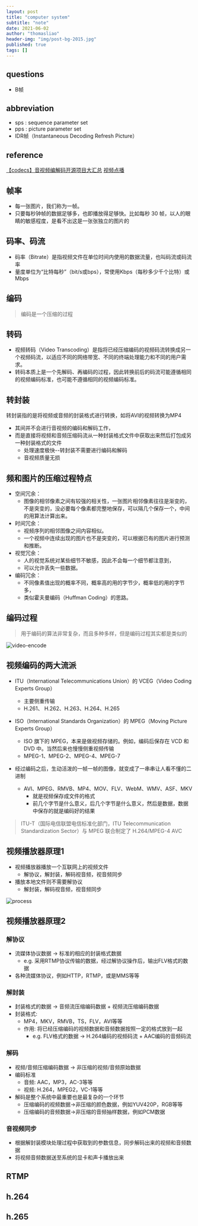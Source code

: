 ```yaml
---
layout: post
title: "computer system"
subtitle: "note"
date: 2021-06-02
author: "thomasliao"
header-img: "img/post-bg-2015.jpg"
published: true
tags: []
---
```


## questions
- B帧


## abbreviation
- sps : sequence parameter set
- pps : picture parameter set
- IDR帧（Instantaneous Decoding Refresh Picture）

## reference

[【codecs】音视频编解码开源项目大汇总](https://www.huaweicloud.com/articles/bca73e0ba03a22bc004ec3bf695130c2.html)
[视频点播](https://help.aliyun.com/document_detail/99380.html?spm=a2c4g.11186623.6.554.6b175fac3bQeEJ)

## 帧率
- 每一张图片，我们称为一帧。
- 只要每秒钟帧的数据足够多，也即播放得足够快。比如每秒 30 帧，以人的眼睛的敏感程度，是看不出这是一张张独立的图片的

## 码率、码流

- 码率（Bitrate）是指视频文件在单位时间内使用的数据流量，也叫码流或码流率
- 量度单位为“比特每秒”（bit/s或bps），常使用Kbps（每秒多少千个比特）或Mbps


## 编码

> 编码是一个压缩的过程

## 转码
- 视频转码（Video Transcoding）是指将已经压缩编码的视频码流转换成另一个视频码流，以适应不同的网络带宽、不同的终端处理能力和不同的用户需求。
- 转码本质上是一个先解码、再编码的过程，因此转换前后的码流可能遵循相同的视频编码标准，也可能不遵循相同的视频编码标准。

## 转封装
转封装指的是将视频或音频的封装格式进行转换，如将AVI的视频转换为MP4
- 其间并不会进行音视频的编码和解码工作，
- 而是直接将视频和音频压缩码流从一种封装格式文件中获取出来然后打包成另一种封装格式的文件
    - 处理速度极快--转封装不需要进行编码和解码
    - 音视频质量无损


## 频和图片的压缩过程特点
- 空间冗余：
    - 图像的相邻像素之间有较强的相关性，一张图片相邻像素往往是渐变的，不是突变的，没必要每个像素都完整地保存，可以隔几个保存一个，中间的用算法计算出来。
- 时间冗余：
    - 视频序列的相邻图像之间内容相似。
    - 一个视频中连续出现的图片也不是突变的，可以根据已有的图片进行预测和推断。
- 视觉冗余：
    - 人的视觉系统对某些细节不敏感，因此不会每一个细节都注意到，
    - 可以允许丢失一些数据。
- 编码冗余：
    - 不同像素值出现的概率不同，概率高的用的字节少，概率低的用的字节多，
    - 类似霍夫曼编码（Huffman Coding）的思路。

## 编码过程

> 用于编码的算法非常复杂，而且多种多样，但是编码过程其实都是类似的

![video-encode](../images/video-encode.webp)


## 视频编码的两大流派

- ITU（International Telecommunications Union）的 VCEG（Video Coding Experts Group）
    - 主要侧重传输
    - H.261、 H.262、H.263、H.264、H.265
- ISO（International Standards Organization）的 MPEG（Moving Picture Experts Group）
    - ISO 旗下的 MPEG，本来是做视频存储的。例如，编码后保存在 VCD 和 DVD 中。当然后来也慢慢侧重视频传输
    - MPEG-1、MPEG-2、MPEG-4、MPEG-7

- 经过编码之后，生动活泼的一帧一帧的图像，就变成了一串串让人看不懂的二进制
    - AVI、MPEG、RMVB、MP4、MOV、FLV、WebM、WMV、ASF、MKV
        - 就是视频保存成文件的格式
        - 前几个字节是什么意义，后几个字节是什么意义，然后是数据，数据中保存的就是编码好的结果

> ITU-T（国际电信联盟电信标准化部门，ITU Telecommunication Standardization Sector）与 MPEG 联合制定了 H.264/MPEG-4 AVC

## 视频播放器原理1

- 视频播放器播放一个互联网上的视频文件
    - 解协议，解封装，解码视音频，视音频同步
- 播放本地文件则不需要解协议
    - 解封装，解码视音频，视音频同步

![process](https://img-blog.csdn.net/20140201120523046?watermark/2/text/aHR0cDovL2Jsb2cuY3Nkbi5uZXQvbGVpeGlhb2h1YTEwMjA=/font/5a6L5L2T/fontsize/400/fill/I0JBQkFCMA==/dissolve/70/gravity/SouthEast)

## 视频播放器原理2

### 解协议

- 流媒体协议数据 -> 标准的相应的封装格式数据
    - e.g.  采用RTMP协议传输的数据，经过解协议操作后，输出FLV格式的数据
- 各种流媒体协议，例如HTTP，RTMP，或是MMS等等


### 解封装

- 封装格式的数据 -> 音频流压缩编码数据 + 视频流压缩编码数据
- 封装格式:
    - MP4，MKV，RMVB，TS，FLV，AVI等等
    - 作用: 将已经压缩编码的视频数据和音频数据按照一定的格式放到一起
        - e.g. FLV格式的数据 -> H.264编码的视频码流 + AAC编码的音频码流


### 解码

- 视频/音频压缩编码数据 -> 非压缩的视频/音频原始数据
- 编码标准
    - 音频: AAC，MP3，AC-3等等
    - 视频: H.264，MPEG2，VC-1等等
- 解码是整个系统中最重要也是最复杂的一个环节
    - 压缩编码的视频数据->非压缩的颜色数据，例如YUV420P，RGB等等
    - 压缩编码的音频数据->非压缩的音频抽样数据，例如PCM数据

### 音视频同步
- 根据解封装模块处理过程中获取到的参数信息，同步解码出来的视频和音频数据
- 将视频音频数据送至系统的显卡和声卡播放出来


## RTMP

## h.264

## h.265


